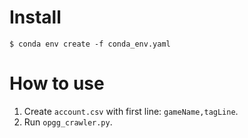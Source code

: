 # Install

```
$ conda env create -f conda_env.yaml
```

# How to use

1. Create `account.csv` with first line: `gameName,tagLine`.
2. Run `opgg_crawler.py`.